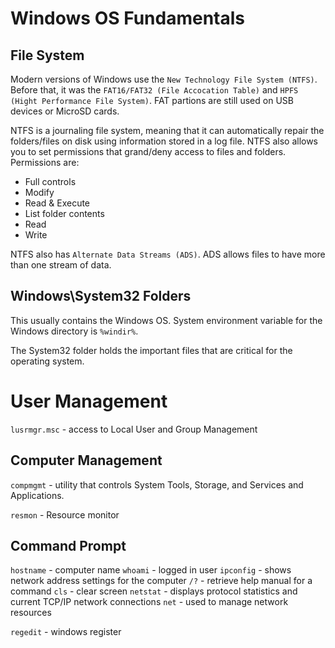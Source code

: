 # Windows OS Fundamentals

## File System

Modern versions of Windows use the `New Technology File System (NTFS)`. Before that, it was the `FAT16/FAT32 (File Accocation Table)` and `HPFS (Hight Performance File System)`. FAT partions are still used on USB devices or MicroSD cards.

NTFS is a journaling file system, meaning that it can automatically repair the folders/files on disk using information stored in a log file.
NTFS also allows you to set permissions that grand/deny access to files and folders. Permissions are:

- Full controls
- Modify
- Read & Execute
- List folder contents
- Read
- Write

NTFS also has `Alternate Data Streams (ADS)`. ADS allows files to have more than one stream of data.

## Windows\System32 Folders

This usually contains the Windows OS. System environment variable for the Windows directory is `%windir%`.

The System32 folder holds the important files that are critical for the operating system.

# User Management

`lusrmgr.msc` - access to Local User and Group Management

## Computer Management

`compmgmt` - utility that controls System Tools, Storage, and Services and Applications.

`resmon` - Resource monitor

## Command Prompt

`hostname` - computer name
`whoami` - logged in user
`ipconfig` - shows network address settings for the computer
`/?` - retrieve help manual for a command
`cls` - clear screen
`netstat` - displays protocol statistics and current TCP/IP network connections
`net` - used to manage network resources

`regedit` - windows register
